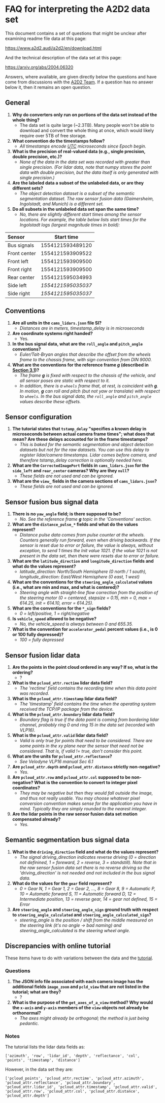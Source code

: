 # FAQ for interpreting the A2D2 data set

This document contains a set of questions that might be unclear after examining readme file data at this page:

https://www.a2d2.audi/a2d2/en/download.html

And the technical description of the data set at this page:

https://arxiv.org/abs/2004.06320

Answers, where available, are given directly below the questions and have come from discussions with the [A2D2 Team](https://www.a2d2.audi/a2d2/en/team.html). If a question has no answer below it, then it remains an open question.

## General

1. **Why do converters only run on portions of the data set instead of the whole thing?**
    * The data set is quite large (~2.3TB). Many people won't be able to download and convert the whole thing at once, which would likely require over 5TB of free storage.
1. **What convention do the timestamps follow?**
    * *All timestamps encode [UTC](https://en.wikipedia.org/wiki/Coordinated_Universal_Time) microseconds since Epoch begin.*
1. **What is the precision of real-valued data (e.g., single precision, double precision, etc.)?**
    * *None of the data in the data set was recorded with greater than single precision. (For lidar data, note that numpy stores the point data with double precision, but the data itself is only generated with single precision.)*
1. **Are the labeled data a subset of the unlabeled data, or are they different sets?**
    * *The object detection dataset is a subset of the semantic segmentation dataset. The raw sensor fusion data (Gaimersheim, Ingolstadt, and Munich) is a different set.*
1. **Do all subsets in the unlabeled data set span the same time?**
    * *No, there are slightly different start times among the sensor locations. For example, the table below lists start times for the Ingolstadt logs (largest magnitude times in bold):*

| Sensor       | Start time        |
| :------------| :---------------: |
| Bus signals  | 1554121593489120  |
| Front center | 1554121593909522  |
| Front left   | 1554121593909500  |
| Front right  | 1554121593909500  |
| Rear center  | 1554121595034993  |
| Side left    | *1554121595035037*  |
| Side right   | *1554121595035037*  |

## Conventions

1. **Are all units in the `cams_lidars.json` file SI?**
    * *Distances are in meters, timestamp_delay is in microseconds*
1. **Are coordinate systems right handed?**
    * Yes.
1. **In the bus signal data, what are the `roll_angle` and `pitch_angle` conventions?**
    * *Euler/Tait-Bryan angles that describe the offset from the wheels frame to the chassis frame, with sign convention from DIN 9000.*
1. **What are the conventions for the reference frame ***g*** (described in [Section 3.1](https://arxiv.org/pdf/2004.06320.pdf))?**
    * *The frame ***g*** is fixed with respect to the chassis of the vehicle, and all sensor poses are static with respect to it.*
    * *In addition, there is a `wheels` frame that, at rest, is coincident with ***g***. In motion, ***g*** can roll and pitch (but not yaw or translate) with respect to `wheels`. In the bus signal data, the `roll_angle` and `pitch_angle` values describe these offsets.*

## Sensor configuration

1. **The tutorial states that `tstamp_delay` "specifies a known delay in microseconds between actual camera frame times"; what does that mean? Are these delays accounted for in the frame timestamps?**
    * *This is baked for the semantic segmentation and object detection datasets but not for the raw datasets. You can use this delay to register lidar/camera timestamps. Lidar comes before camera, and therefore tstamp_delay correction is optionally needed here.*
1. **What are the `CorrectedImagePort` fields in `cams_lidars.json` for the `side_left` and `rear_center` cameras? Why are they `null`?**
    * *These fields are not used and can be ignored.*
1. **What are the `view_` fields in the camera sections of `cams_lidars.json`?**
    * *These fields are not used and can be ignored.*

## Sensor fusion bus signal data

1. **There is no `yaw_angle` field; is there supposed to be?**
    * *No. See the reference frame ***g*** topic in the 'Conventions' section.*
1. **What are the `distance_pulse_*` fields and what do the values represent?**
    * *Distance pulse data comes from pulse counter at the wheels. Counters generally run forward, even when driving backwards. If the sensor is reset due to error or failure, the value is always, without exception, to send 1 times the Init value 1021. If the value 1021 is not present in the data set, then there were resets due to error or failure.*
1. **What are the `latitude_direction` and `longitude_direction` fields and what do the values represent?**
    * *latitude_direction: North/South Hemisphere (0 north / 1 south), longitude_direction: East/West Hemisphere (0 east, 1 west)*
1. **What are the conventions for the `steering_angle_calculated` values (i.e., what are min and max, and what is centered)?**
    * *Steering angle with straight-line flow correction from the position of the steering motor (0 = centered, stepsize = 0.15, min = 0, max = 614.25, init = 614.10, error = 614.25).*
1. **What are the conventions for the `*_sign` fields?**
    * *0 = left/positive, 1 = right/negative*
1. **Is `vehicle_speed` allowed to be negative?**
    * *No, the vehicle_speed is always between 0 and 655.35.*
1. **What is the convention for `accelerator_pedal` percent values (i.e., is 0 or 100 fully depressed)?**
    * *100 = fully depressed*

## Sensor fusion lidar data

1. **Are the points in the point cloud ordered in any way? If so, what is the ordering?**
    * ?
1. **What is the `pcloud_attr.rectime` lidar data field?**
    * *The 'rectime' field contains the recording time when this data point was recorded.*
1. **What is the `pcloud_attr.timestamp` lidar data field?**
    * *The 'timestamp' field contains the time when the operating system received the TCP/IP package from the device.*
1. **What is the `pcloud_attr.boundary` lidar data field?**
    * *Boundary flag is true if the data point is coming from bordering lidar channel, probably ring 0 and ring 15 in the data set (recorded with VLP16).*
1. **What is the `pcloud_attr.valid` lidar data field?**
    * *Valid is only true for points that need to be considered. There are some points in the xy plane near the sensor that need not be considered. That is, if valid != true, don’t consider this point.*
1. **What are the units for `pcloud_attr.reflectance`?**
    * *See Velodyne VLP16 manual Sec 6.1*
1. **Are `pcloud_attr.depth` and `pcloud_attr.distance` strictly non-negative?**
    * *Yes.*
1. **Are `pcloud_attr.row` and `pcloud_attr.col` supposed to be non-negative? What is the convention to convert to integer pixel coordinates?**
    * *They may be negative but then they would fall outside the image, and thus not really usable. You may choose whatever pixel conversion convention makes sense for the application you have in mind. Typically they are simply rounded to the nearest integer.*
1. **Are the lidar points in the raw sensor fusion data set motion compensated already?**
    * *Yes.*

## Semantic segmentation bus signal data

1. **What is the `driving_direction` field and what do the values represent?**
    * *The signal driving_direction indicates reverse driving (0 = direction not definined, 1 = foreward, 2 = reverse, 3 = standstill). Note that in the raw sensor fusion data set there is no reverse driving so the 'driving_direction' is not needed and not included in the bus signal data.*
1. **What do the values for the `gear` field represent?**
    * *0 = Gear N, 1 = Gear 1, 2 = Gear 2, ..., 8 = Gear 8, 9 = Automatic P, 10 = Automatic forward S, 11 = Automatic forward D, 12 = Intermediate position, 13 = reverse gear, 14 = gear not defined, 15 = Error*
1. **Are `steering_angle` and `steering_angle_sign` ground truth with respect to `steering_angle_calculated` and `steering_angle_calculated_sign`?**
    * *steering_angle is the position / shift from the middle measured on the steering link (it's no angle -> bad naming) and steering_angle_calculated is the steering wheel angle.*

## Discrepancies with online tutorial

These items have to do with variations between the data and the [tutorial](https://www.a2d2.audi/a2d2/en/tutorial.html).

### Questions

1. **The JSON info file associated with each camera image has the additional fields `image_zoom` and `pcld_view` that are not listed in the tutorial; what are they?**
    * ?
1. **What is the purpose of the `get_axes_of_a_view` method? Why would the `x-axis` and `y-axis` members of the `view` objects not already be orthonormal?**
    * *The axes might already be orthogonal; the method is just being pedantic.*

### Notes

The tutorial lists the lidar data fields as:

```
['azimuth', 'row', 'lidar_id', 'depth', 'reflectance', 'col', 'points', 'timestamp', 'distance']
```

However, in the data set they are:

```
['pcloud_points', 'pcloud_attr.rectime', 'pcloud_attr.azimuth', 'pcloud_attr.reflectance', 'pcloud_attr.boundary', 'pcloud_attr.lidar_id', 'pcloud_attr.timestamp', 'pcloud_attr.valid', 'pcloud_attr.row', 'pcloud_attr.col', 'pcloud_attr.distance', 'pcloud_attr.depth']
```
